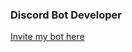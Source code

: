 <!DOCTYPE html>
<html>
<body>
<h3>Discord Bot Developer</h3>
<a href="https://bot.cow.futbol">Invite my bot here</a>
</p>
</body>
</html>

